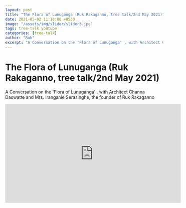 ```yaml
---
layout: post
title: "The Flora of Lunuganga (Ruk Rakaganno, tree talk/2nd May 2021)"
date: 2021-05-02 11:18:00 +0530
image: "/assets/img/slider/slider3.jpg"
tags: tree-talk youtube
categories: [tree-talk]
author: "Ruk"
excerpt: "A Conversation on the 'Flora of Lunuganga' , with Architect Channa Daswatte and Mrs. Iranganie Serasinghe, the founder of Ruk Rakaganno"
---
```

# The Flora of Lunuganga (Ruk Rakaganno, tree talk/2nd May 2021)

A Conversation on the 'Flora of Lunuganga' , with Architect Channa Daswatte and Mrs. Iranganie Serasinghe, the founder of Ruk Rakaganno


<iframe width="560" height="315" src="https://www.youtube.com/embed/ANq7fSxD1O8" title="YouTube video player" frameborder="0" allow="accelerometer; autoplay; clipboard-write; encrypted-media; gyroscope; picture-in-picture" allowfullscreen></iframe>